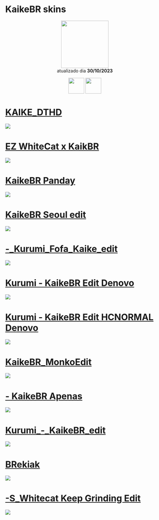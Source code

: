# KaikeBR skins

<p align="center">
   <a href="https://osu.ppy.sh/users/13721982">
    <img src="https://a.ppy.sh/13721982"
         width="150"
         height="150">
   </a>
<br>
  atualizado dia
  <b> 30/10/2023 </b>
</p>
   <p align="center">
   <a href="https://twitter.com/KaikeBR_">
  <img src="https://i.imgur.com/PUQ5uWf.png" 
       width="50" 
       height="50"></a>
     <a href="https://www.twitch.tv/KaikeBR1">
  <img src="https://i.imgur.com/HM030lk.png" 
       width="50" 
       height="50"></a>
<br>
   </p>

# [KAIKE_DTHD](https://github.com/Yumiih/Skins/raw/main/players/kaikebr/KAIKE_DTHD.osk)
[![](https://osu.ppy.sh/ss/18846223/d3c0)](https://github.com/Yumiih/Skins/raw/main/players/kaikebr/KAIKE_DTHD.osk)

# [EZ WhiteCat x KaikBR](https://drive.google.com/u/0/uc?id=12wyxvSVJdBXd_B0vyWptoATXTwut-CuJ&export=download)
[![](https://osu.ppy.sh/ss/18846225/6da5)](https://drive.google.com/u/0/uc?id=12wyxvSVJdBXd_B0vyWptoATXTwut-CuJ&export=download)

# [KaikeBR Panday](https://drive.google.com/u/0/uc?id=12zR5Pwlkm8bJeBtlzbrx_gbRAuyhSkuy&export=download)
[![](https://osu.ppy.sh/ss/18846228/8dc1)](https://drive.google.com/u/0/uc?id=12zR5Pwlkm8bJeBtlzbrx_gbRAuyhSkuy&export=download)

# [KaikeBR Seoul edit](https://drive.google.com/u/0/uc?id=12zmPHmVv-mjNgAWa5MfpKyTdmAEkpg06&export=download)
[![](https://cdn.discordapp.com/attachments/970756987488960512/1162397405405261975/tcpgFkR.jpg?ex=653bc9f1&is=652954f1&hm=40c50d065413f0d5600c5e10124781cc821c9cc0cdf2efd245e17a99e727088b&)](https://drive.google.com/u/0/uc?id=12zmPHmVv-mjNgAWa5MfpKyTdmAEkpg06&export=download)

# [-_Kurumi_Fofa_Kaike_edit](https://github.com/Yumiih/Skins/raw/main/players/kaikebr/-_Kurumi_Fofa_Kaike_edit.osk)
[![](https://cdn.discordapp.com/attachments/1162144746811170927/1162397883505590292/v0wi1WC.jpg?ex=653bca63&is=65295563&hm=7dd91b266274dc83aafe53d0668711d9fb53f3ef58ba548560f038fac1875b7d&)](https://github.com/Yumiih/Skins/raw/main/players/kaikebr/-_Kurumi_Fofa_Kaike_edit.osk)

# [Kurumi - KaikeBR Edit Denovo](https://github.com/Yumiih/Skins/raw/main/players/kaikebr/Kurumi_-_KaikeBR_Edit_Denovo.osk)
[![](https://cdn.discordapp.com/attachments/1162144746811170927/1168692026963927060/screenshot146.jpg?ex=6552b044&is=65403b44&hm=fc305bcdef5cf7d95c497bc043d9bb196b4bbfa51acfb3317022d44bd6c79d67&)](https://github.com/Yumiih/Skins/raw/main/players/kaikebr/Kurumi_-_KaikeBR_Edit_Denovo.osk)

# [Kurumi - KaikeBR Edit HCNORMAL Denovo](https://github.com/Yumiih/Skins/raw/main/players/kaikebr/Kurumi_-_KaikeBR_Edit_HCNORMAL_Denovo.osk.osk)
[![](https://cdn.discordapp.com/attachments/1162144746811170927/1168695646979641435/screenshot151.jpg?ex=6552b3a3&is=65403ea3&hm=697d9e50abf66b1439faf65a8afa90fde65b28e34a84633ea1d10c310deed25e&)](https://github.com/Yumiih/Skins/raw/main/players/kaikebr/Kurumi_-_KaikeBR_Edit_HCNORMAL_Denovo.osk.osk)

# [KaikeBR_MonkoEdit](https://github.com/Yumiih/Skins/raw/main/players/kaikebr/KaikeBR_MonkoEdit.osk)
[![](https://cdn.discordapp.com/attachments/1162144746811170927/1162398414894547065/15gHNvy.jpg?ex=653bcae2&is=652955e2&hm=1781ac70eb225e9dfbbd6df3b6e9284a5ab891f1ba98cdabebc5fcbcbc00b76c&)](https://github.com/Yumiih/Skins/raw/main/players/kaikebr/KaikeBR_MonkoEdit.osk)

# [- KaikeBR Apenas](https://github.com/Yumiih/Skins/raw/main/players/kaikebr/-__KaikeBR_Apenas_-.osk)
[![](https://osu.ppy.sh/ss/18846256/b2c8)](https://github.com/Yumiih/Skins/raw/main/players/kaikebr/-__KaikeBR_Apenas_-.osk)

# [Kurumi_-_KaikeBR_edit](https://github.com/Yumiih/Skins/raw/main/players/kaikebr/Kurumi_-_KaikeBR_edit.osk)
[![](https://cdn.discordapp.com/attachments/1162144746811170927/1162399934549602394/CLw0r12.jpg?ex=653bcc4c&is=6529574c&hm=ea75d7ec3c4724703fb067b78280492ab1306a2df6a75e50beec12d8f1a4e519&)](https://github.com/Yumiih/Skins/raw/main/players/kaikebr/Kurumi_-_KaikeBR_edit.osk)

# [BRekiak](https://github.com/Yumiih/Skins/raw/main/players/kaikebr/BRekiaK.osk)
[![](https://osu.ppy.sh/ss/18846268/50ad)](https://github.com/Yumiih/Skins/raw/main/players/kaikebr/BRekiaK.osk)

# [-S_Whitecat Keep Grinding Edit](https://github.com/Yumiih/Skins/raw/main/players/kaikebr/-S_WhiteCat_-_Keep_Grinding_Edit.osk)
[![](https://osu.ppy.sh/ss/18846270/077a)](https://github.com/Yumiih/Skins/raw/main/players/kaikebr/-S_WhiteCat_-_Keep_Grinding_Edit.osk)

